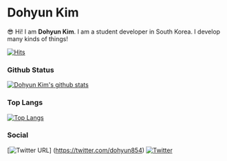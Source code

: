 # Dohyun Kim
😎 Hi! I am **Dohyun Kim**. 
I am a student developer in South Korea.
I develop many kinds of things!


[![Hits](https://hits.seeyoufarm.com/api/count/incr/badge.svg?url=https%3A%2F%2Fgithub.com%2Fdohyun854&count_bg=%2379C83D&title_bg=%23555555&icon=github.svg&icon_color=%23E7E7E7&title=Hits&edge_flat=false)](https://github.com/dohyun854)

### Github Status

[![Dohyun Kim's github stats](https://github-readme-stats.vercel.app/api?username=dohyun854&bg_color=30,e96443,904e95&title_color=fff&text_color=fff)](https://github.com/dohyun854)

### Top Langs

[![Top Langs](https://github-readme-stats.vercel.app/api/top-langs/?username=dohyun854&bg_color=30,e96443,904e95&title_color=fff&text_color=fff)](https://github.com/dohyun854)

### Social

[![Twitter URL](https://img.shields.io/twitter/url?style=social&url=https%3A%2F%2Ftwitter.com%2Fdohyun854)] (https://twitter.com/dohyun854)
[![Twitter](https://img.shields.io/twitter/follow/dohyun854?style=social)](https://twitter.com/dohyun854)



